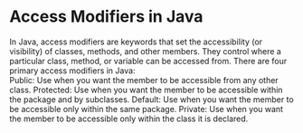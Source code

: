 # Access Modifiers in Java
In Java, access modifiers are keywords that set the accessibility (or visibility) of classes, methods, and other members. They control where a particular class, method, or variable can be accessed from. There are four primary access modifiers in Java:
<br>
Public: Use when you want the member to be accessible from any other class.
Protected: Use when you want the member to be accessible within the package and by subclasses.
Default: Use when you want the member to be accessible only within the same package.
Private: Use when you want the member to be accessible only within the class it is declared.